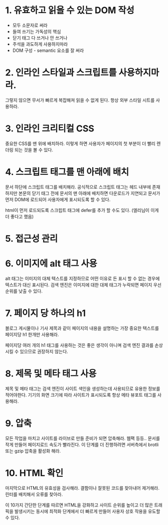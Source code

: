 # 1. 유효하고 읽을 수 있는 DOM 작성
 - 모두 소문자로 써라
 - 들여 쓰기는 가독성의 핵심
 - 닫기 태그 다 쓰거나 안 쓰거나
 - 주석을 과도하게 사용하지마라
 - DOM 구성 - semantic 요소를 잘 써라

# 2. 인라인 스타일과 스크립트를 사용하지마라.

그렇지 않으면 무서가 빠르게 복잡해져 읽을 수 없게 된다. 항상 외부 스타일 시트를 사용하라.

# 3. 인라인 크리티컬 CSS

중요한 CSS를 맨 위에 배치하라. 이렇게 하면 사용자가 페이지의 첫 부분이 더 빨리 렌더링 되는 것을 볼 수 있다.

# 4. 스크립트 태그를 맨 아래에 배치

문서 하단에 스크립트 태그를 배치해라. 공식적으로 스크립트 태그는 헤드 내부에 존재하지만 본문의 닫기 태그 전에 문서의 맨 아래에 배치하면 다운로드가 지연되고 문서가 먼저 DOM에 로드되어 사용자에게 표시되도록 할 수 있다.

html이 먼저 로드되도록 스크립트 태그에 defer를 추가 할 수도 있다.
(엘리님이 이게 더 좋다고 했음)

# 5. 접근성 관리

# 6. 이미지에 alt 태그 사용

alt 태그는 이미지의 대체 텍스트를 지정하므로 어떤 이유로 든 표시 할 수 없는 경우에 텍스트가 대신 표시된다. 검색 엔진은 이미지에 대한 대체 태그가 누락되면 페이지 우선 순위를 낮출 수 있다.

# 7. 페이지 당 하나의 h1

블로그 게시물이나 기사 제목과 같이 페이지의 내용을 설명하는 가장 중요한 텍스트를 페이지당 h1 한개만 사용해라.

페이지당 여러 개의 h1 태그를 사용하는 것은 좋은 생각이 아니며 검색 엔진 결과를 손상 시킬 수 있으므로 권장하지 않는다.

# 8. 제목 및 메타 태그 사용

제목 및 메타 태그는 검색 엔진이 사이트 색인을 생성하는데 사용되므로 유용한 정보를 적어야한다. 기기의 화면 크기에 따라 사이트가 표시되도록 항상 메타 뷰포트 태그를 사용해라.

# 9. 압축

모든 작업을 마치고 사이트를 라이브로 만들 준비가 되면 압축해라. 웹팩 등등.. 문서를 작게 만들어 페이지로드 속도가 빨라진다. 이 단계를 더 진행하려면 서버측에서 brotli 또는 gzip 압축을 활성화 해라.

# 10. HTML 확인

마지막으로 HTML의 유효성을 검사해라. 결함이나 잘못된 코드를 찾아내어 제거해라. 린터를 배치해서 오류를 찾아라.

이 10가지 간단한 단계를 따르면 HTML을 강화하고 사이트 순위를 높이고 더 많은 트래픽을 발생시키는 동시에 최적화 단계에서 더 빠르게 만들어 사용자 상호 작용을 유도할 수 있다.